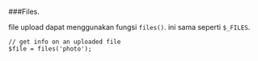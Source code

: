 ###Files.

file upload dapat menggunakan fungsi `files()`. ini sama seperti `$_FILES`.

```
// get info on an uploaded file
$file = files('photo');
```